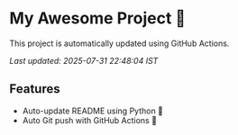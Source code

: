 # My Awesome Project 🚀

This project is automatically updated using GitHub Actions.

_Last updated: 2025-07-31 22:48:04 IST_

## Features
- Auto-update README using Python 🐍
- Auto Git push with GitHub Actions 🤖
